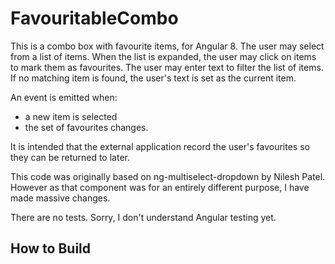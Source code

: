 # FavouritableCombo

This is a combo box with favourite items, for Angular 8.
The user may select from a list of items.
When the list is expanded, the user may click on items to mark them as favourites.
The user may enter text to filter the list of items.
If no matching item is found, the user's text is set as the current item.

An event is emitted when:
* a new item is selected
* the set of favourites changes.

It is intended that the external application record the user's favourites so they can be returned to later.

This code was originally based on ng-multiselect-dropdown by Nilesh Patel. 
However as that component was for an entirely different purpose, I have made massive changes.

There are no tests.
Sorry, I don't understand Angular testing yet.

## How to Build

